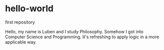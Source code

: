 # hello-world
first repository

Hello, my name is Luben and I study Philosophy. 
Somehow I got into Computer Science and Programming.
It's refreshing to apply logic in a more applicable way.

